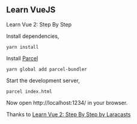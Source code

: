 ## Learn VueJS

Learn Vue 2: Step By Step

Install dependencies,

```
yarn install
```

Install [Parcel](https://parceljs.org/)

```
yarn global add parcel-bundler
```

Start the development server,

```
parcel index.html
```

Now open http://localhost:1234/ in your browser.

Thanks to [Learn Vue 2: Step By Step by Laracasts](https://laracasts.com/series/learn-vue-2-step-by-step)
